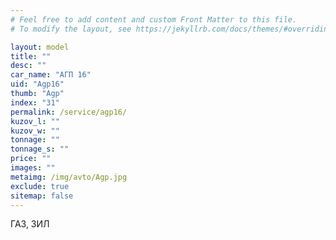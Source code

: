 ```yaml
---
# Feel free to add content and custom Front Matter to this file.
# To modify the layout, see https://jekyllrb.com/docs/themes/#overriding-theme-defaults

layout: model
title: ""
desc: ""
car_name: "АГП 16"
uid: "Agp16"
thumb: "Agp"
index: "31"
permalink: /service/agp16/
kuzov_l: ""
kuzov_w: ""
tonnage: ""
tonnage_s: ""
price: ""
images: ""
metaimg: /img/avto/Agp.jpg
exclude: true
sitemap: false
---
```


ГАЗ, ЗИЛ
